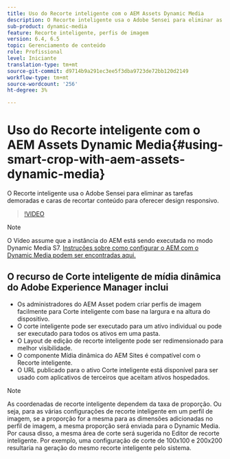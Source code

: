 ```yaml
---
title: Uso do Recorte inteligente com o AEM Assets Dynamic Media
description: O Recorte inteligente usa o Adobe Sensei para eliminar as tarefas demoradas e caras de recortar conteúdo para oferecer design responsivo.
sub-product: dynamic-media
feature: Recorte inteligente, perfis de imagem
version: 6.4, 6.5
topic: Gerenciamento de conteúdo
role: Profissional
level: Iniciante
translation-type: tm+mt
source-git-commit: d9714b9a291ec3ee5f3dba9723de72bb120d2149
workflow-type: tm+mt
source-wordcount: '256'
ht-degree: 3%

---
```



# Uso do Recorte inteligente com o AEM Assets Dynamic Media{#using-smart-crop-with-aem-assets-dynamic-media}

O Recorte inteligente usa o Adobe Sensei para eliminar as tarefas demoradas e caras de recortar conteúdo para oferecer design responsivo.

>[!VIDEO](https://video.tv.adobe.com/v/21519/)

>[!NOTE]
>
>O Vídeo assume que a instância do AEM está sendo executada no modo Dynamic Media S7. [Instruções sobre como configurar o AEM com o Dynamic Media podem ser encontradas aqui.](https://helpx.adobe.com/br/experience-manager/6-3/assets/using/config-dynamic-fp-14410.html)

## O recurso de Corte inteligente de mídia dinâmica do Adobe Experience Manager inclui

* Os administradores do AEM Asset podem criar perfis de imagem facilmente para Corte inteligente com base na largura e na altura do dispositivo.
* O corte inteligente pode ser executado para um ativo individual ou pode ser executado para todos os ativos em uma pasta.
* O Layout de edição de recorte inteligente pode ser redimensionado para melhor visibilidade.
* O componente Mídia dinâmica do AEM Sites é compatível com o Recorte inteligente.
* O URL publicado para o ativo Corte inteligente está disponível para ser usado com aplicativos de terceiros que aceitam ativos hospedados.

>[!NOTE]
>
>As coordenadas de recorte inteligente dependem da taxa de proporção. Ou seja, para as várias configurações de recorte inteligente em um perfil de imagem, se a proporção for a mesma para as dimensões adicionadas no perfil de imagem, a mesma proporção será enviada para o Dynamic Media. Por causa disso, a mesma área de corte será sugerida no Editor de recorte inteligente. Por exemplo, uma configuração de corte de 100x100 e 200x200 resultaria na geração do mesmo recorte inteligente pelo sistema.
